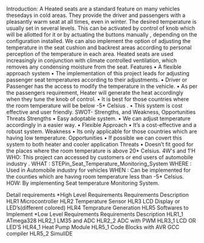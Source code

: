 Introduction:
A Heated seats are a standard feature on many vehicles thesedays in cold areas. They provide the driver and passengers with a pleasantly warm seat at all times, even in winter. The desired temperature is usually set in several levels. This can be activated by control of knob which will be allotted for it or by actuating the buttons manually , depending on the configuration installed. We can also implement the option of adjusting the temperature in the seat cushion and backrest areas according to personal perception of the temperature in each area. Heated seats are used increasingly in conjunction with climate controlled ventilation, which removes any condensing moisture from the seat.
Features
•	A flexible approach system
•	The implementation of this project leads for adjusting passenger seat temperatures according to their adjustments.
•	Driver or Passenger has the access to modify the temperature in the vehicle.
•	As per the passengers requirement, Heater will generate the heat accordingly when they tune the knob of control.
•	It is best for those countries where the room temperature will be below -5* Celsius .
•	This system is cost effective and user friendly.
SWOT- Strengths, and Weakness, Opportunities Threats
Strengths
•	Easy  adoptable system.
•	We can adjust temperature accordingly in a easier way.
•	Flexible Approach
•	It’s a cost-effective and a robust system.
Weakness
•	Its only applicable for those countries which are having low temperature.
Opportunities
•	If possible we can covert this system to both heater and cooler application
Threats
•	Doesn’t fit good for the places where the room temperature is above 20* Celsius.
4W's and 1'H
WHO: This project can accessed by customers or end users of automobile industry .
WHAT : STEPin_Seat_Temperature_Monitoring_System
WHERE : Used in Automobile industry for vehicles
WHEN : Can be implemented for the counties which are having room temperature less than -5* Celsius.
HOW: By implementing Seat temperature Monitoring System.

Detail requirements
*High Level Requirements
Requirements	Description
HLR1	 Microcontroller
HLR2	Temperature Sensor
HLR3	LCD Display or LED’s(different colored)
HLR4	Temprature Generation
HLR5	Softwares to Implement
*Low Level Requirements
Requirements	Description
HLR1_1	ATmega328
HLR2_1	LM35 and ADC
HLR2_2	ADC with PWM
HLR3_1	LCD OR LED’S
HLR4_1	Heat Pump Module
HLR5_1	Code Blocks with AVR GCC compiler
HLR5_2	SimulIDE




